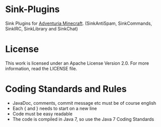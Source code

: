 Sink-Plugins
==============

Sink Plugins for <a href="http://adventuria.eu">Adventuria Minecraft</a>.
(SinkAntiSpam, SinkCommands, SinkIRC, SinkLibrary and SinkChat)

License
==============
This work is licensed under an Apache License Version 2.0. For more information, read the LICENSE file.


Coding Standards and Rules
==============
* JavaDoc, comments, commit message etc must be of course english
* Each { and } needs to start on a new line
* Code must be easy readable
* The code is compiled in Java 7, so use the Java 7 Coding Standards